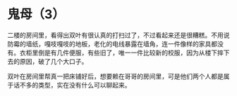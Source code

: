 # 鬼母（3）

二楼的房间里，看得出双叶有很认真的打扫过了，不过看起来还是很糟糕。不用说防霉的墙纸，嘎吱嘎吱的地板，老化的电线暴露在墙角，连一件像样的家具都没有。衣柜里倒是有几件便服，有些旧了，唯一一件比较新的校服，因为从楼下摔下去的原因，破了几个大口子。

双叶在房间里帮真一把床铺好后，想要赖在哥哥的房间里，可是他们两个人都是属于话不多的类型，实在没有什么可以聊起来。